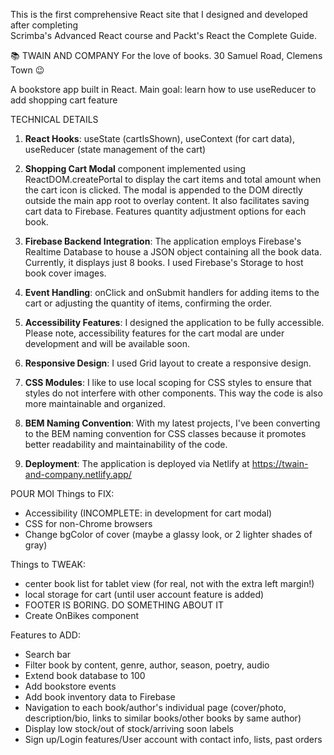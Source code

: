 
This is the first comprehensive React site that I designed and developed after completing  
Scrimba's Advanced React course and Packt's React the Complete Guide.

📚 TWAIN AND COMPANY 
For the love of books.
30 Samuel Road, Clemens Town  😉

A bookstore app built in React. 
Main goal: learn how to use useReducer to add shopping cart feature

TECHNICAL DETAILS

1. **React Hooks**: useState (cartIsShown), useContext (for cart data), useReducer (state management of the cart)

2. **Shopping Cart Modal** component implemented using ReactDOM.createPortal to display the cart items and total amount when the cart icon is clicked. The modal is appended to the DOM directly outside the main app root to overlay content. It also facilitates saving cart data to Firebase. Features quantity adjustment options for each book. 

3. **Firebase Backend Integration**: The application employs Firebase's Realtime Database to house a JSON object containing all the book data. Currently, it displays just 8 books. I used Firebase's Storage to host book cover images.

4. **Event Handling**:  onClick and onSubmit handlers for adding items to the cart or adjusting the quantity of items, confirming the order.

5. **Accessibility Features**: I designed the application to be fully accessible. Please note, accessibility features for the cart modal are under development and will be available soon.

6. **Responsive Design**: I used Grid layout to create a responsive design.

7. **CSS Modules**: I like to use local scoping for CSS styles to ensure that styles do not interfere with other components. This way the code is also more maintainable and organized. 

8. **BEM Naming Convention**: With my latest projects, I've been converting to the BEM naming convention for CSS classes because it promotes better readability and maintainability of the code.

9. **Deployment**: The application is deployed via Netlify at https://twain-and-company.netlify.app/



POUR MOI
Things to FIX:
- Accessibility (INCOMPLETE: in development for cart modal)
- CSS for non-Chrome browsers
- Change bgColor of cover (maybe a glassy look, or 2 lighter shades of gray)

Things to TWEAK:
- center book list for tablet view (for real, not with the extra left margin!)
- local storage for cart (until user account feature is added)
- FOOTER IS BORING. DO SOMETHING ABOUT IT
- Create OnBikes component

Features to ADD:
- Search bar
- Filter book by content, genre, author, season, poetry, audio
- Extend book database to 100
- Add bookstore events
- Add book inventory data to Firebase
- Navigation to each book/author's individual page (cover/photo, description/bio, 
links to similar books/other books by same author)
- Display low stock/out of stock/arriving soon labels
- Sign up/Login features/User account with contact info, lists, past orders